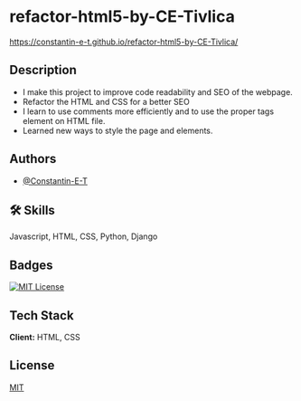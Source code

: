 # refactor-html5-by-CE-Tivlica
https://constantin-e-t.github.io/refactor-html5-by-CE-Tivlica/

## Description

- I make this project to improve code readability and SEO of the webpage.
- Refactor the HTML and CSS for a better SEO
- I learn to use comments more efficiently and to use the proper tags element on HTML file.
- Learned new ways to style the page and elements.

## Authors

- [@Constantin-E-T](https://github.com/Constantin-E-T/)

## 🛠 Skills

Javascript, HTML, CSS, Python, Django


## Badges

[![MIT License](https://img.shields.io/badge/License-MIT-green.svg)](https://choosealicense.com/licenses/mit/)

## Tech Stack

**Client:** HTML, CSS

## License

[MIT](https://choosealicense.com/licenses/mit/)
